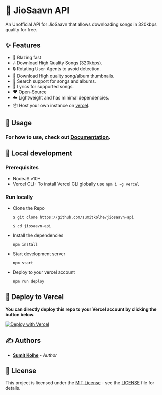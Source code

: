# :musical_note: JioSaavn API

An Unofficial API for JioSaavn that allows downloading songs in 320kbps quality for free.

## :sparkles: Features

- :rocket: Blazing fast
- :notes: Download High Quality Songs (320kbps).
- :lock: Rotating User-Agents to avoid detection.
- :sunrise: Download High quality song/album thumbnails.
- :mag_right: Search support for songs and albums.
- :musical_score: Lyrics for supported songs.
- :heart: Open-Source
- :cloud: Lightweight and has minimal dependencies.
- :package: Host your own instance on [vercel](https://vercel.com).

## :mag_right: Usage

###  For how to use, check out [Documentation](https://docs.saavn.me).

## :construction_worker: Local development

### Prerequisites

- NodeJS v10+
- Vercel CLI : To install Vercel CLI globally use `npm i -g vercel`

### Run locally

- Clone the Repo

  ```
  $ git clone https://github.com/sumitkolhe/jiosaavn-api

  $ cd jiosaavn-api
  ```

- Install the dependencies

  ```
  npm install
  ```

- Start development server

  ```
  npm start
  ```

- Deploy to your vercel account

  ```
  npm run deploy
  ```

## :rocket: Deploy to Vercel

**You can directly deploy this repo to your Vercel account by clicking the button below.**
<br>

[![Deploy with Vercel](https://vercel.com/button)](https://vercel.com/import/project?template=https://github.com/fredysomy/jiosaavn-api)

## ✍️ Authors

- [**Sumit Kolhe**](https://github.com/sumitkolhe) - _Author_

## 📜 License

This project is licensed under the [MIT License](https://opensource.org/licenses/MIT) - see the [LICENSE](LICENSE) file for details.
